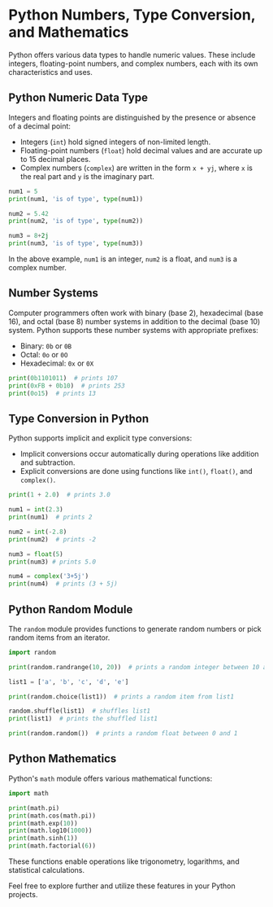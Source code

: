 # Python Numbers, Type Conversion, and Mathematics

Python offers various data types to handle numeric values. These include integers, floating-point numbers, and complex numbers, each with its own characteristics and uses.

## Python Numeric Data Type

Integers and floating points are distinguished by the presence or absence of a decimal point:

- Integers (`int`) hold signed integers of non-limited length.
- Floating-point numbers (`float`) hold decimal values and are accurate up to 15 decimal places.
- Complex numbers (`complex`) are written in the form `x + yj`, where `x` is the real part and `y` is the imaginary part.

```python
num1 = 5
print(num1, 'is of type', type(num1))

num2 = 5.42
print(num2, 'is of type', type(num2))

num3 = 8+2j
print(num3, 'is of type', type(num3))
```

In the above example, `num1` is an integer, `num2` is a float, and `num3` is a complex number.

## Number Systems

Computer programmers often work with binary (base 2), hexadecimal (base 16), and octal (base 8) number systems in addition to the decimal (base 10) system. Python supports these number systems with appropriate prefixes:

- Binary: `0b` or `0B`
- Octal: `0o` or `0O`
- Hexadecimal: `0x` or `0X`

```python
print(0b1101011)  # prints 107
print(0xFB + 0b10)  # prints 253
print(0o15)  # prints 13
```

## Type Conversion in Python

Python supports implicit and explicit type conversions:

- Implicit conversions occur automatically during operations like addition and subtraction.
- Explicit conversions are done using functions like `int()`, `float()`, and `complex()`.

```python
print(1 + 2.0)  # prints 3.0

num1 = int(2.3)
print(num1)  # prints 2

num2 = int(-2.8)
print(num2)  # prints -2

num3 = float(5)
print(num3) # prints 5.0

num4 = complex('3+5j')
print(num4)  # prints (3 + 5j)
```

## Python Random Module

The `random` module provides functions to generate random numbers or pick random items from an iterator.

```python
import random

print(random.randrange(10, 20))  # prints a random integer between 10 and 19

list1 = ['a', 'b', 'c', 'd', 'e']

print(random.choice(list1))  # prints a random item from list1

random.shuffle(list1)  # shuffles list1
print(list1)  # prints the shuffled list1

print(random.random())  # prints a random float between 0 and 1
```

## Python Mathematics

Python's `math` module offers various mathematical functions:

```python
import math

print(math.pi)
print(math.cos(math.pi))
print(math.exp(10))
print(math.log10(1000))
print(math.sinh(1))
print(math.factorial(6))
```

These functions enable operations like trigonometry, logarithms, and statistical calculations.

Feel free to explore further and utilize these features in your Python projects.
